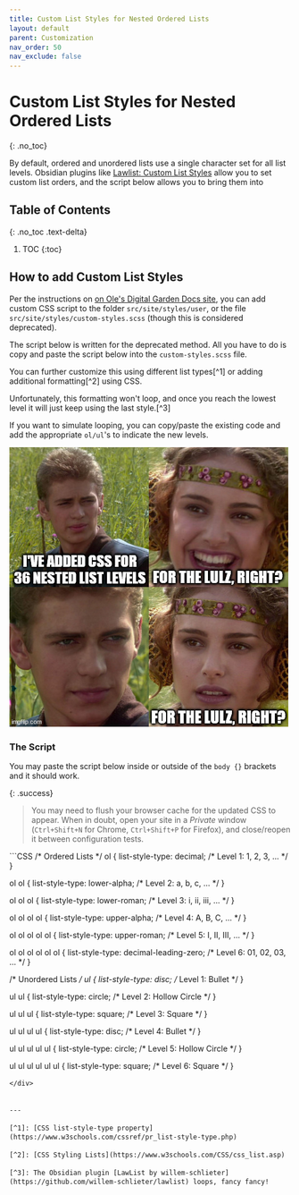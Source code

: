```yaml
---
title: Custom List Styles for Nested Ordered Lists
layout: default
parent: Customization
nav_order: 50
nav_exclude: false
---
```


# Custom List Styles for Nested Ordered Lists
{: .no_toc}

By default, ordered and unordered lists use a single character set for all list levels. Obsidian plugins like [Lawlist: Custom List Styles](https://github.com/willem-schlieter/lawlist) allow you to set custom list orders, and the script below allows you to bring them into 

## Table of Contents
{: .no_toc .text-delta}
1. TOC
{:toc}


## How to add Custom List Styles

Per the instructions on [on Ole's Digital Garden Docs site](https://dg-docs.ole.dev/advanced/adding-custom-components/), you can add custom CSS script to the folder `src/site/styles/user`, or the file `src/site/styles/custom-styles.scss` (though this is considered deprecated).

The script below is written for the deprecated method. All you have to do is copy and paste the script below into the `custom-styles.scss` file.

You can further customize this using different list types[^1] or adding additional formatting[^2] using CSS.

Unfortunately, this formatting won't loop, and once you reach the lowest level it will just keep using the last style.[^3]

If you want to simulate looping, you can copy/paste the existing code and add the appropriate `ol/ul`'s to indicate the new levels.

![](../assets/images/aa005043be03026f71b0779b4474d706.jpg)

### The Script
You may paste the script below inside or outside of the `body {}` brackets and it should work.

{: .success}
> You may need to flush your browser cache for the updated CSS to appear. When in doubt, open your site in a *Private* window (`Ctrl+Shift+N` for Chrome, `Ctrl+Shift+P` for Firefox), and close/reopen it between configuration tests.

<div class="code-example" markdown="1">
```CSS
/* Ordered Lists */
ol {
  list-style-type: decimal; /* Level 1: 1, 2, 3, ... */
}

ol ol {
  list-style-type: lower-alpha; /* Level 2: a, b, c, ... */
}

ol ol ol {
  list-style-type: lower-roman; /* Level 3: i, ii, iii, ... */
}

ol ol ol ol {
  list-style-type: upper-alpha; /* Level 4: A, B, C, ... */
}

ol ol ol ol ol {
  list-style-type: upper-roman; /* Level 5: I, II, III, ... */
}

ol ol ol ol ol ol {
  list-style-type: decimal-leading-zero; /* Level 6: 01, 02, 03, ... */
}

/* Unordered Lists */
ul {
  list-style-type: disc; /* Level 1: Bullet */
}

ul ul {
  list-style-type: circle; /* Level 2: Hollow Circle */
}

ul ul ul {
  list-style-type: square; /* Level 3: Square */
}

ul ul ul ul {
  list-style-type: disc; /* Level 4: Bullet */
}

ul ul ul ul ul {
  list-style-type: circle; /* Level 5: Hollow Circle */
}

ul ul ul ul ul ul {
  list-style-type: square; /* Level 6: Square */
}
```
</div>


---

[^1]: [CSS list-style-type property](https://www.w3schools.com/cssref/pr_list-style-type.php)

[^2]: [CSS Styling Lists](https://www.w3schools.com/CSS/css_list.asp)

[^3]: The Obsidian plugin [LawList by willem-schlieter](https://github.com/willem-schlieter/lawlist) loops, fancy fancy!
